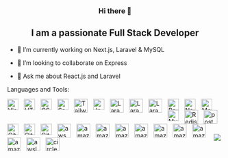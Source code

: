 <div align="center">
<h3>Hi there 👋</h3>
<h2>I am a passionate Full Stack Developer</h2>
</div>

- 🔭 I’m currently working on Next.js, Laravel & MySQL

- 👯 I’m looking to collaborate on Express
  
- 💬 Ask me about React.js and Laravel

Languages and Tools:

<img align="left" alt="Visual Studio Code" width="26px" src="https://cdn.jsdelivr.net/gh/devicons/devicon/icons/vscode/vscode-original.svg" style="padding-right:10px;" />
<img align="left" alt="HTML5" width="26px" src="https://cdn.jsdelivr.net/gh/devicons/devicon/icons/html5/html5-original.svg" style="padding-right:10px;" />
<img align="left" alt="CSS3" width="26px" src="https://cdn.jsdelivr.net/gh/devicons/devicon/icons/css3/css3-original.svg" style="padding-right:10px;" />
<img align="left" alt="Sass" width="26px" src="https://cdn.jsdelivr.net/gh/devicons/devicon/icons/sass/sass-original.svg" style="padding-right:10px;" />
<img align="left" alt="Tailwind CSS" height="32" width="32" src="https://cdn.simpleicons.org/tailwindcss/06B6D4" style="padding-right:10px;" />
<img align="left" alt="JavaScript" width="26px" src="https://cdn.jsdelivr.net/gh/devicons/devicon/icons/javascript/javascript-original.svg" style="padding-right:10px;" />
<img align="left" alt="Laravel" height="32" width="32" src="https://cdn.simpleicons.org/laravel/FF2D20" style="padding-right:10px;" />
<img align="left" alt="Laravel Nova" height="32" width="32" src="https://cdn.simpleicons.org/laravelnova/252D37" style="padding-right:10px;" />
<img align="left" alt="Laravel Horizon" height="32" width="32" src="https://cdn.simpleicons.org/laravelhorizon/405263" style="padding-right:10px;" />
<img align="left" alt="React" width="26px" src="https://cdn.jsdelivr.net/gh/devicons/devicon/icons/react/react-original.svg" style="padding-right:10px;" />
<img align="left" alt="Node.js" width="26px" src="https://cdn.jsdelivr.net/gh/devicons/devicon/icons/nodejs/nodejs-original.svg" style="padding-right:10px;" />
<img align="left" alt="MongoDB" width="26px" src="https://cdn.jsdelivr.net/gh/devicons/devicon/icons/mongodb/mongodb-original.svg" style="padding-right:10px;" />
<img align="left" alt="MySQL" width="26px" src="https://cdn.jsdelivr.net/gh/devicons/devicon/icons/mysql/mysql-original.svg" style="padding-right:10px;" />
<img align="left" alt="Redis" height="32" width="32" src="https://cdn.simpleicons.org/redis/FF4438" style="padding-right:10px;" />
<img align="left" alt="postgresql" height="32" width="32" src="https://cdn.simpleicons.org/postgresql/4169E1" style="padding-right:10px;" />
<img align="left" alt="Git" width="26px" src="https://cdn.jsdelivr.net/gh/devicons/devicon/icons/git/git-original.svg" style="padding-right:10px;" />
<img align="left" alt="GitHub" width="26px" src="https://user-images.githubusercontent.com/3369400/139447912-e0f43f33-6d9f-45f8-be46-2df5bbc91289.png" style="padding-right:10px;" />
<img align="left" alt="GitHub" width="26px" src="https://user-images.githubusercontent.com/3369400/139448065-39a229ba-4b06-434b-bc67-616e2ed80c8f.png" style="padding-right:10px;" />
<img align="left" alt="aws" height="32" width="32" src="https://cdn.simpleicons.org/amazonwebservices/232F3E" style="padding-right:10px;" />
<img align="left" alt="amazonrds" height="32" width="32" src="https://cdn.simpleicons.org/amazonrds/527FFF" style="padding-right:10px;" />
<img align="left" alt="amazonec2" height="32" width="32" src="https://cdn.simpleicons.org/amazonec2/FF9900" style="padding-right:10px;" />
<img align="left" alt="amazons3" height="32" width="32" src="https://cdn.simpleicons.org/amazons3/569A31" style="padding-right:10px;" />
<img align="left" alt="amazonsimpleemailservice" height="32" width="32" src="https://cdn.simpleicons.org/amazonsimpleemailservice/DD344C" style="padding-right:10px;" />
<img align="left" alt="amazonelasticache" height="32" width="32" src="https://cdn.simpleicons.org/amazonelasticache/C925D1" style="padding-right:10px;" />
<img align="left" alt="amazoncloudwatch" height="32" width="32" src="https://cdn.simpleicons.org/amazoncloudwatch/C925D1" style="padding-right:10px;" />
<img align="left" alt="amazonroute53" height="32" width="32" src="https://cdn.simpleicons.org/amazonroute53/8C4FFF" style="padding-right:10px;" />
<img align="left" alt="amazonecs" height="32" width="32" src="https://cdn.simpleicons.org/amazonecs/FF9900" style="padding-right:10px;" />
<img align="left" alt="awslambda" height="32" width="32" src="https://cdn.simpleicons.org/awslambda/FF9900" style="padding-right:10px;" />
<img align="left" alt="circleci" height="32" width="32" src="https://cdn.simpleicons.org/circleci/343434" style="padding-right:10px;" />


<br /><br /><br /><br />

<p align="center">
    <a href="https://git.io/streak-stats"><img src="https://streak-stats.demolab.com?user=aneeqasghar"/></a>
</p>



<!--
**aneeqasghar/aneeqasghar** is a ✨ _special_ ✨ repository because its `README.md` (this file) appears on your GitHub profile.

Here are some ideas to get you started:

🔭 I’m currently working on ...
- 🌱 I’m currently learning ...
- 👯 I’m looking to collaborate on ...
- 🤔 I’m looking for help with ...
- 💬 Ask me about ...
- 📫 How to reach me: ...
- 😄 Pronouns: ...
- ⚡ Fun fact: ...
-->
